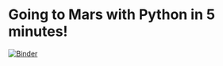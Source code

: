 # Going to Mars with Python in 5 minutes!

[![Binder](https://mybinder.org/badge.svg)](https://mybinder.org/v2/gh/poliastro/lightning-talk/main?filepath=Going%20to%20Mars%20in%205%20minutes.ipynb)
